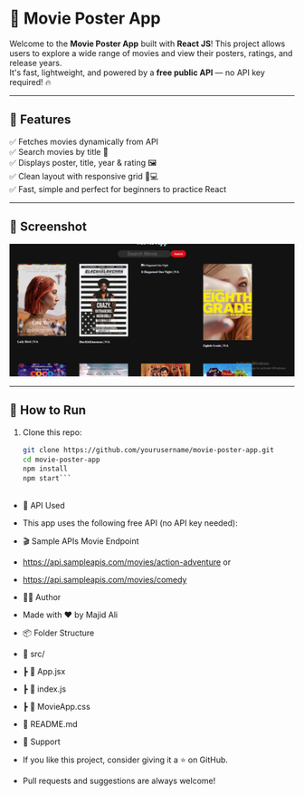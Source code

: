 # 🎥 Movie Poster App

Welcome to the **Movie Poster App** built with **React JS**! This project allows users to explore a wide range of movies and view their posters, ratings, and release years.  
It's fast, lightweight, and powered by a **free public API** — no API key required! 🔥

---

## 🌟 Features

✅ Fetches movies dynamically from API  
✅ Search movies by title 🎯  
✅ Displays poster, title, year & rating 🖼️  
✅ Clean layout with responsive grid 📱💻  
✅ Fast, simple and perfect for beginners to practice React

---

## 📸 Screenshot

<div align="center">
  <img src="./Movie-Poster.png" alt="Movie Poster App Screenshot" width="800px"/>
</div>

---

## 🚀 How to Run

1. Clone this repo:
   ```bash
   git clone https://github.com/yourusername/movie-poster-app.git
   cd movie-poster-app
   npm install
   npm start```
    
- 🔗 API Used
- This app uses the following free API (no API key needed):

- 🎬 Sample APIs Movie Endpoint
- https://api.sampleapis.com/movies/action-adventure
or
- https://api.sampleapis.com/movies/comedy

- 👨‍💻 Author
- Made with ❤️ by Majid Ali


- 📦 Folder Structure
- 📁 src/
-   ┣ 📄 App.jsx
-   ┣ 📄 index.js
-   ┣ 📄 MovieApp.css
- 📄 README.md
- 🤝 Support
- If you like this project, consider giving it a ⭐ on GitHub.
- Pull requests and suggestions are always welcome!


